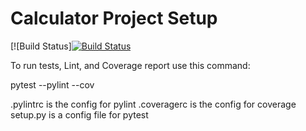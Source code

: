 # Calculator Project Setup
[![Build Status][![Build Status](https://app.travis-ci.com/MysticIS218/calc2.svg?branch=part5)](https://app.travis-ci.com/MysticIS218/calc2)

To run tests, Lint, and Coverage report use this command:

pytest  --pylint --cov

.pylintrc is the config for pylint
.coveragerc is the config for coverage
setup.py is a config file for pytest
